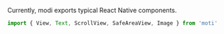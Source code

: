 Currently, modi exports typical React Native components.

```ts
import { View, Text, ScrollView, SafeAreaView, Image } from 'moti'
```
